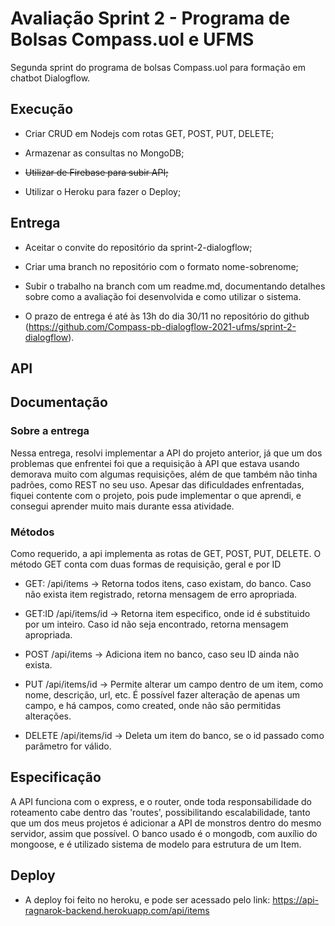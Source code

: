 # Avaliação Sprint 2 - Programa de Bolsas Compass.uol e UFMS

Segunda sprint do programa de bolsas Compass.uol para formação em chatbot Dialogflow.


## Execução

- Criar CRUD em Nodejs com rotas GET, POST, PUT, DELETE;

- Armazenar as consultas no MongoDB;

- ~~Utilizar de Firebase para subir API;~~

- Utilizar o Heroku para fazer o Deploy;


## Entrega

- Aceitar o convite do repositório da sprint-2-dialogflow; 

- Criar uma branch no repositório com o formato nome-sobrenome;

- Subir o trabalho na branch com um readme.md, documentando detalhes sobre como a avaliação foi desenvolvida e como utilizar o sistema.

- O prazo de entrega é até às 13h do dia 30/11 no repositório do github (https://github.com/Compass-pb-dialogflow-2021-ufms/sprint-2-dialogflow).

## API

## Documentação

### Sobre a entrega

Nessa entrega, resolvi implementar a API do projeto anterior, já que um dos problemas que enfrentei foi que a requisição à API que estava usando demorava muito com algumas requisições, além de que também não tinha padrões, como REST no seu uso. 
Apesar das dificuldades enfrentadas, fiquei contente com o projeto, pois pude implementar o que aprendi, e consegui aprender muito mais durante essa atividade.

### Métodos

Como requerido, a api implementa as rotas de GET, POST, PUT, DELETE. O método GET conta com duas formas de requisição, geral e por ID

- GET: /api/items -> Retorna todos itens, caso existam, do banco. Caso não exista item registrado, retorna mensagem de erro apropriada.

- GET:ID /api/items/id -> Retorna item especifico, onde id é substituido por um inteiro. Caso id não seja encontrado, retorna mensagem apropriada.

- POST /api/items -> Adiciona item no banco, caso seu ID ainda não exista.

- PUT /api/items/id -> Permite alterar um campo dentro de um item, como nome, descrição, url, etc. É possível fazer alteração de apenas um campo, e há campos, como created, onde não são permitidas alterações.

- DELETE /api/items/id -> Deleta um item do banco, se o id passado como parâmetro for válido.

## Especificação
A API funciona com o express, e o router, onde toda responsabilidade do roteamento cabe dentro das 'routes', possibilitando escalabilidade, tanto que um dos meus projetos é adicionar a API de monstros dentro do mesmo servidor, assim que possível. O banco usado é o mongodb, com auxílio do mongoose, e é utilizado sistema de modelo para estrutura de um Item.

## Deploy

- A deploy foi feito no heroku, e pode ser acessado pelo link: https://api-ragnarok-backend.herokuapp.com/api/items
